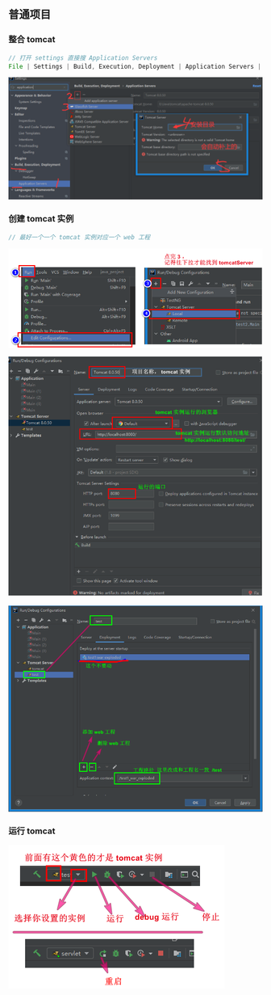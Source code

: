 ## 普通项目

### 整合 tomcat

```java
// 打开 settings 直接搜 Application Servers
File | Settings | Build, Execution, Deployment | Application Servers | + 号
```

![image-20210303205853339](image-20210303205853339.png)

### 创建 tomcat 实例

```java
// 最好一个一个 tomcat 实例对应一个 web 工程
```

![image-20210303233934095](image-20210303233934095.png)

![image-20210304002757432](image-20210304002757432.png)

![image-20210304005423867](image-20210304005423867.png)

### 运行 tomcat

![image-20210303233151752](image-20210303233151752.png)



